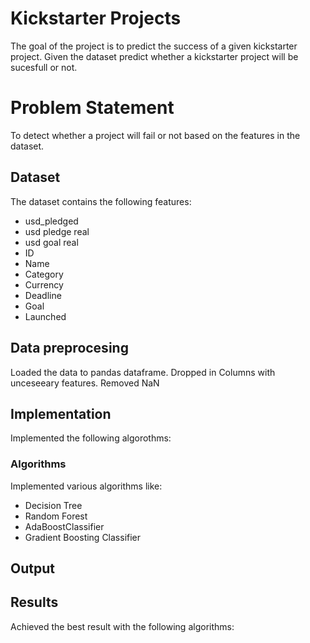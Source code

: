 # Kickstarter Projects
The goal of the project is to predict the success of a given kickstarter project. Given the dataset predict whether a kickstarter project will be sucesfull or not.

# Problem Statement 
To detect whether a project will fail or not based on the features in the dataset.

## Dataset
The dataset contains the following features:
 - usd_pledged
 - usd pledge real
 - usd goal real
 - ID 
 - Name
 - Category
 - Currency
 - Deadline
 - Goal
 - Launched
 
## Data preprocesing
Loaded the data to pandas dataframe.
Dropped in Columns with unceseeary features.
Removed NaN

## Implementation
Implemented the following algorothms:
### Algorithms
Implemented various algorithms like:
- Decision Tree
- Random Forest
- AdaBoostClassifier
- Gradient Boosting Classifier

## Output

## Results

Achieved the best result with the following algorithms:
